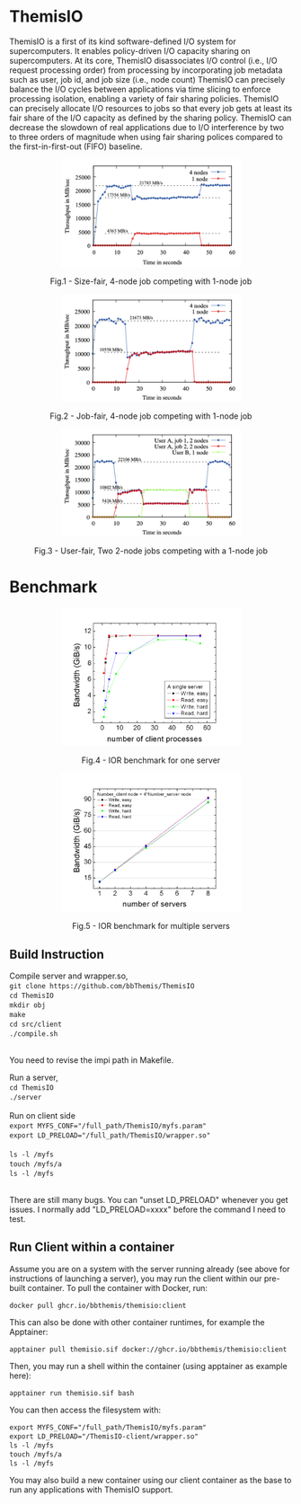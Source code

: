 # ThemisIO

ThemisIO is a first of its kind software-defined I/O system for supercomputers. 
It enables policy-driven I/O capacity sharing on supercomputers. 
At its core, ThemisIO disassociates I/O control (i.e., I/O request processing order) from processing by incorporating job metadata such as user, job id, and job size (i.e., node count)
ThemisIO can precisely balance the I/O cycles between applications via time slicing to enforce processing isolation, enabling a variety of fair sharing policies. 
ThemisIO can precisely allocate I/O resources to jobs so that every job gets at least its fair share of the I/O capacity as defined by the sharing policy.
ThemisIO can decrease the slowdown of real applications due to I/O interference by two to three orders of magnitude when using fair sharing polices compared to the first-in-first-out (FIFO) baseline.

<p align = "center">
<img src="https://github.com/bbThemis/ThemisIO/blob/main/docs/figures/test.size-fair.4v1.png" width="320">
<!--- ![alt text](https://github.com/bbThemis/ThemisIO/blob/main/docs/figures/test.size-fair.4v1.png =320x240 " Size-fair, 4-node job competing with 1-node job") --->
</p>
<p align = "center">
Fig.1 - Size-fair, 4-node job competing with 1-node job
</p>

<p align = "center">
<img src="https://github.com/bbThemis/ThemisIO/blob/main/docs/figures/test.job-fair.4v1.png" width="320">
<!--- ![alt text](https://github.com/bbThemis/ThemisIO/blob/main/docs/figures/test.size-fair.4v1.png =320x240 " Job-fair, 4-node job competing with 1-node job") --->
</p>
<p align = "center">
Fig.2 - Job-fair, 4-node job competing with 1-node job
</p>

<p align = "center">
<img src="https://github.com/bbThemis/ThemisIO/blob/main/docs/figures/test.user-fair.4v1.png" width="320">
<!--- ![alt text](https://github.com/bbThemis/ThemisIO/blob/main/docs/figures/test.size-fair.4v1.png =320x240 " User-fair, Two 2-node jobs competing with a 1-node job") --->
</p>
<p align = "center">
Fig.3 - User-fair, Two 2-node jobs competing with a 1-node job
</p>

# Benchmark
<p align = "center">
<img src="https://github.com/bbThemis/ThemisIO/blob/main/docs/figures/write_read_single_server.PNG" width="320">
<!--- ![alt text](https://github.com/bbThemis/ThemisIO/blob/main/docs/figures/write_read_single_server.PNG =320x240 " IOR benchmark for one server") --->
</p>
<p align = "center">
Fig.4 - IOR benchmark for one server
</p>

<p align = "center">
<img src="https://github.com/bbThemis/ThemisIO/blob/main/docs/figures/write_read_scaling_server_number.PNG" width="320">
<!--- ![alt text](https://github.com/bbThemis/ThemisIO/blob/main/docs/figures/write_read_scaling_server_number.PNG =320x240 " IOR benchmark for multiple servers") --->
</p>
<p align = "center">
Fig.5 - IOR benchmark for multiple servers
</p>


## Build Instruction
Compile server and wrapper.so, <br>
`git clone https://github.com/bbThemis/ThemisIO`<br>
`cd ThemisIO`<br>
`mkdir obj` <br>
`make`<br>
`cd src/client`<br>
`./compile.sh`<br>
<br>

You need to revise the impi path in Makefile.<br>

Run a server, <br>
`cd ThemisIO`<br>
`./server`<br>
<br>
Run on client side<br>
`export MYFS_CONF="/full_path/ThemisIO/myfs.param"`<br>
`export LD_PRELOAD="/full_path/ThemisIO/wrapper.so"`<br>
<br>
`ls -l /myfs`<br>
`touch /myfs/a`<br>
`ls -l /myfs`<br>

<br>
There are still many bugs. You can "unset LD_PRELOAD" whenever you get issues. I normally add "LD_PRELOAD=xxxx" before the command I need to test. 


## Run Client within a container
Assume you are on a system with the server running already (see above for instructions of launching a server), you may run the client within our pre-built container. To pull the container with Docker, run:
```
docker pull ghcr.io/bbthemis/themisio:client
```
This can also be done with other container runtimes, for example the Apptainer:
```
apptainer pull themisio.sif docker://ghcr.io/bbthemis/themisio:client
```

Then, you may run a shell within the container (using apptainer as example here):
```
apptainer run themisio.sif bash
```
You can then access the filesystem with:
```
export MYFS_CONF="/full_path/ThemisIO/myfs.param"
export LD_PRELOAD="/ThemisIO-client/wrapper.so"
ls -l /myfs
touch /myfs/a
ls -l /myfs
```
You may also build a new container using our client container as the base to run any applications with ThemisIO support. 





